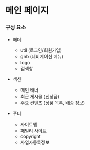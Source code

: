 # 메인 페이지

### 구성 요소
- 헤더
    - util (로그인/회원가입)
    - gnb (네비게이션 메뉴)
    - logo
    - 검색창
- 섹션
    - 메인 배너
    - 최근 게시물 (신상품)
    - 주요 컨텐츠 (상품 목록, 배송 정보)

- 푸터
    - 사이트맵
    - 패밀리 사이트
    - copyright
    - 사업자등록정보